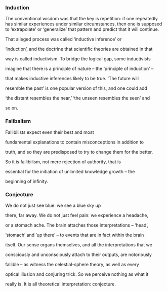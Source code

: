       



### Induction

The conventional wisdom was that the key is repetition: if one repeatedly has similar experiences under similar circumstances, then one is supposed to ‘extrapolate’ or ‘generalize’ that pattern and predict that it will continue. 

That alleged process was called ‘inductive inference’ or

‘induction’, and the doctrine that scientific theories are obtained in that

way is called inductivism. To bridge the logical gap, some inductivists

imagine that there is a principle of nature – the ‘principle of induction’ –

that makes inductive inferences likely to be true. ‘The future will

resemble the past’ is one popular version of this, and one could add

‘the distant resembles the near,’ ‘the unseen resembles the seen’ and

so on.

### Falibalism 


Fallibilists expect even their best and most

fundamental explanations to contain misconceptions in addition to

truth, and so they are predisposed to try to change them for the better.

      

So it is fallibilism, not mere rejection of authority, that is

essential for the initiation of unlimited knowledge growth – the

beginning of infinity.


### Conjecture 

      

We do not just see blue: we see a blue sky up

there, far away. We do not just feel pain: we experience a headache,

or a stomach ache. The brain attaches those interpretations – ‘head’,

‘stomach’ and ‘up there’ – to events that are in fact within the brain

itself. Our sense organs themselves, and all the interpretations that we

consciously and unconsciously attach to their outputs, are notoriously

fallible – as witness the celestial-sphere theory, as well as every

optical illusion and conjuring trick. So we perceive nothing as what it

really is. It is all theoretical interpretation: conjecture.